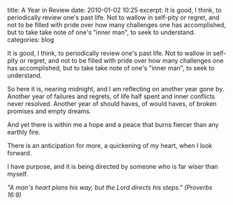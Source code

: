 title: A Year in Review
date: 2010-01-02 10:25
excerpt: It is good, I think, to periodically review one's past life. Not to wallow in self-pity or regret, and not to be filled with pride over how many challenges one has accomplished, but to take take note of one's "inner man", to seek to understand.
categories: blog

It is good, I think, to periodically review one's past life. Not to wallow in self-pity or regret, and not to be filled with pride over how many challenges one has accomplished, but to take take note of one's "inner man", to seek to understand.

So here it is, nearing midnight, and I am reflecting on another year gone by. Another year of failures and regrets, of life half spent and inner conflicts never resolved. Another year of should haves, of would haves, of broken promises and empty dreams.

And yet there is within me a hope and a peace that burns fiercer than any earthly fire.

There is an anticipation for more, a quickening of my heart, when I look forward.

I have purpose, and it is being directed by someone who is far wiser than myself.

_"A man's heart plans his way, but the Lord directs his steps." (Proverbs 16:9)_